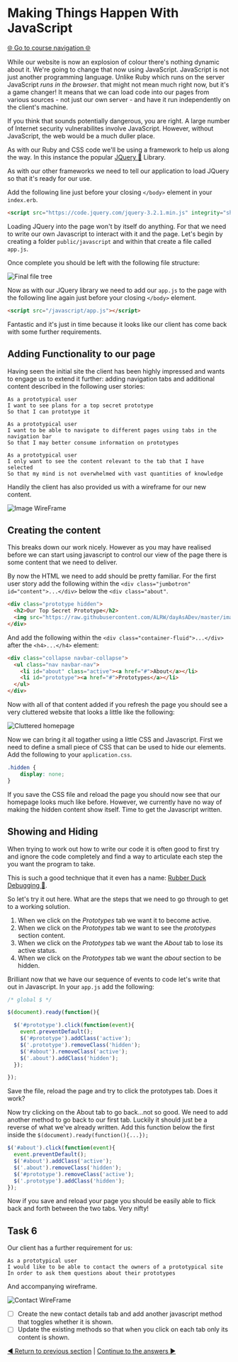Making Things Happen With JavaScript
====================================

[:globe_with_meridians: Go to course navigation :globe_with_meridians:](../navigation.md)

While our website is now an explosion of colour there's nothing dynamic about it. We're going to change that now using JavaScript. JavaScript is not just another programming language. Unlike Ruby which runs on the server JavaScript *runs in the browser*. that might not mean much right now, but it's a game changer! It means that we can load code into our pages from various sources - not just our own server - and have it run independently on the client's machine.

If you think that sounds potentially dangerous, you are right. A large number of Internet security vulnerabilites involve JavaScript. However, without JavaScript, the web would be a much duller place.

As with our Ruby and CSS code we'll be using a framework to help us along the way. In this instance the popular [JQuery :link:](https://jquery.com/) Library.

As with our other frameworks we need to tell our application to load JQuery so that it's ready for our use.

Add the following line just before your closing `</body>` element in your `index.erb`.

```html
<script src="https://code.jquery.com/jquery-3.2.1.min.js" integrity="sha256-hwg4gsxgFZhOsEEamdOYGBf13FyQuiTwlAQgxVSNgt4=" crossorigin="anonymous"></script>
```

Loading JQuery into the page won't by itself do anything. For that we need to write our own Javascript to interact with it and the page. Let's begin by creating a folder `public/javascript` and within that create a file called `app.js`.

Once complete you should be left with the following file structure:

![Final file tree](../images/finalTree.png)

Now as with our JQuery library we need to add our `app.js` to the page with the following line again just before your closing `</body>` element.

```html
<script src="/javascript/app.js"></script>
```

Fantastic and it's just in time because it looks like our client has come back with some further requirements.

Adding Functionality to our page
--------------------------------

Having seen the initial site the client has been highly impressed and wants to engage us to extend it further: adding navigation tabs and additional content described in the following user stories:

```
As a prototypical user
I want to see plans for a top secret prototype
So that I can prototype it
```

```
As a prototypical user
I want to be able to navigate to different pages using tabs in the navigation bar
So that I may better consume information on prototypes
```

```
As a prototypical user
I only want to see the content relevant to the tab that I have selected
So that my mind is not overwhelmed with vast quantities of knowledge
```

Handily the client has also provided us with a wireframe for our new content.

![Image WireFrame](../images/imageWireframe.png)


Creating the content
--------------------

This breaks down our work nicely. However as you may have realised before we can start using javascript to control our view of the page there is some content that we need to deliver.

By now the HTML we need to add should be pretty familiar. For the first user story add the following within the `<div class="jumbotron" id="content">...</div>` below the `<div class="about"`.

```html
<div class="prototype hidden">
  <h2>Our Top Secret Prototype</h2>
  <img src="https://raw.githubusercontent.com/ALRW/dayAsADev/master/images/tsPrototype.png" class="img-responsive img-rounded"></img>
</div>
```

And add the following within the `<div class="container-fluid">...</div>` after the `<h4>...</h4>` element:

```html
<div class="collapse navbar-collapse">
  <ul class="nav navbar-nav">
    <li id="about" class="active"><a href="#">About</a></li>
    <li id="prototype"><a href="#">Prototypes</a></li>
  </ul>
</div>
```

Now with all of that content added if you refresh the page you should see a very cluttered website that looks a little like the following:

![Cluttered homepage](../images/clutteredHomepage.png)

Now we can bring it all togather using a little CSS and Javascript. First we need to define a small piece of CSS that can be used to hide our elements. Add the following to your `application.css`.

```css
.hidden {
    display: none;
}
```

If you save the CSS file and reload the page you should now see that our homepage looks much like before. However, we currently have no way of making the hidden content show itself. Time to get the Javascript written.

Showing and Hiding
------------------

When trying to work out how to write our code it is often good to first try and ignore the code completely and find a way to articulate each step the you want the program to take.

This is such a good technique that it even has a name: [Rubber Duck Debugging :link:](https://rubberduckdebugging.com/).

So let's try it out here. What are the steps that we need to go through to get to a working solution.

1. When we click on the *Prototypes* tab we want it to become active.
2. When we click on the *Prototypes* tab we want to see the *prototypes* section content.
3. When we click on the *Prototypes* tab we want the *About* tab to lose its active status.
4. When we click on the *Prototypes* tab we want the *about* section to be hidden.

Brilliant now that we have our sequence of events to code let's write that out in Javascript. In your `app.js` add the following:

```javascript
/* global $ */

$(document).ready(function(){

  $('#prototype').click(function(event){
    event.preventDefault();
    $('#prototype').addClass('active');
    $('.prototype').removeClass('hidden');
    $('#about').removeClass('active');
    $('.about').addClass('hidden');
  });

});
```

Save the file, reload the page and try to click the prototypes tab. Does it work? 

Now try clicking on the About tab to go back...not so good. We need to add another method to go back to our first tab. Luckily it should just be a reverse of what we've already written. Add this function below the first inside the `$(document).ready(function(){...});`

```javascript
$('#about').click(function(event){
  event.preventDefault();
  $('#about').addClass('active');
  $('.about').removeClass('hidden');
  $('#prototype').removeClass('active');
  $('.prototype').addClass('hidden');
});
```

Now if you save and reload your page you should be easily able to flick back and forth between the two tabs. Very nifty!

Task 6 
------

Our client has a further requirement for us:

```
As a prototypical user
I would like to be able to contact the owners of a prototypical site
In order to ask them questions about their prototypes
```

And accompanying wireframe.

![Contact WireFrame](../images/contactWireframe.png)

 - [ ] Create the new contact details tab and add another javascript method that toggles whether it is shown.
 - [ ] Update the existing methods so that when you click on each tab only its content is shown.

[:arrow_backward: Return to previous section](./section10.md) | [Continue to the answers :arrow_forward:](../tasks/task6.md)
